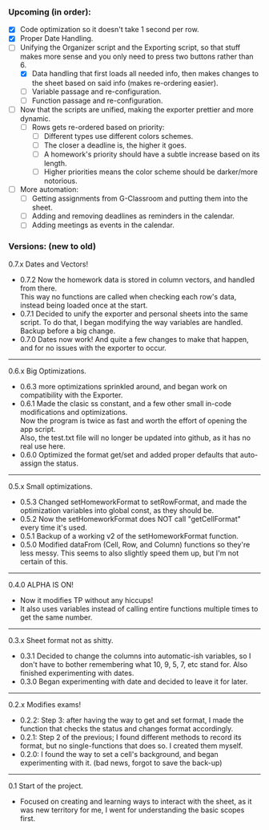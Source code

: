 
### Upcoming (in order):
- [x] Code optimization so it doesn't take 1 second per row.
- [x] Proper Date Handling.
- [ ] Unifying the Organizer script and the Exporting script, so that stuff makes more sense and you only need to press two buttons rather than 6.
  - [x] Data handling that first loads all needed info, then makes changes to the sheet based on said info (makes re-ordering easier).
  - [ ] Variable passage and re-configuration.
  - [ ] Function passage and re-configuration.
- [ ] Now that the scripts are unified, making the exporter prettier and more dynamic.
  - [ ] Rows gets re-ordered based on priority:
    - [ ] Different types use different colors schemes.
    - [ ] The closer a deadline is, the higher it goes.
    - [ ] A homework's priority should have a subtle increase based on its length.
    - [ ] Higher priorities means the color scheme should be darker/more notorious.
- [ ] More automation:
  - [ ] Getting assignments from G-Classroom and putting them into the sheet.
  - [ ] Adding and removing deadlines as reminders in the calendar.
  - [ ] Adding meetings as events in the calendar.

### Versions: (new to old)

0.7.x Dates and Vectors!
- 0.7.2 Now the homework data is stored in column vectors, and handled from there. <br>
This way no functions are called when checking each row's data, instead being loaded once at the start.
- 0.7.1 Decided to unify the exporter and personal sheets into the same script. To do that, I began modifying the way variables are handled. Backup before a big change.
- 0.7.0 Dates now work! And quite a few changes to make that happen, and for no issues with the exporter to occur.
----
0.6.x Big Optimizations.
- 0.6.3 more optimizations sprinkled around, and began work on compatibility with the Exporter.
- 0.6.1 Made the clasic ss constant, and a few other small in-code modifications and optimizations. <br>
Now the program is twice as fast and worth the effort of opening the app script. <br>
Also, the test.txt file will no longer be updated into github, as it has no real use here.
- 0.6.0 Optimized the format get/set and added proper defaults that auto-assign the status.
----
0.5.x Small optimizations.
- 0.5.3 Changed setHomeworkFormat to setRowFormat, and made the optimization variables into global const, as they should be.
- 0.5.2 Now the setHomeworkFormat does NOT call "getCellFormat" every time it's used.
- 0.5.1 Backup of a working v2 of the setHomeworkFormat function.
- 0.5.0 Modified dataFrom (Cell, Row, and Column) functions so they're less messy. This seems to also slightly speed them up, but I'm not certain of this.
----
0.4.0 ALPHA IS ON!
- Now it modifies TP without any hiccups!
- It also uses variables instead of calling entire functions multiple times to get the same number. 
----
0.3.x Sheet format not as shitty.
- 0.3.1 Decided to change the columns into automatic-ish variables, so I don't have to bother remembering what 10, 9, 5, 7, etc stand for. Also finished experimenting with dates.
- 0.3.0 Began experimenting with date and decided to leave it for later.
----
0.2.x Modifies exams!
- 0.2.2: Step 3: after having the way to get and set format, I made the function that checks the status and changes format accordingly.
- 0.2.1: Step 2 of the previous; I found different methods to record its format, but no single-functions that does so. I created them myself.
- 0.2.0: I found the way to set a cell's background, and began experimenting with it.
(bad news, forgot to save the back-up)
----
0.1 Start of the project.
- Focused on creating and learning ways to interact with the sheet, as it was new territory for me, I went for understanding the basic scopes first.
